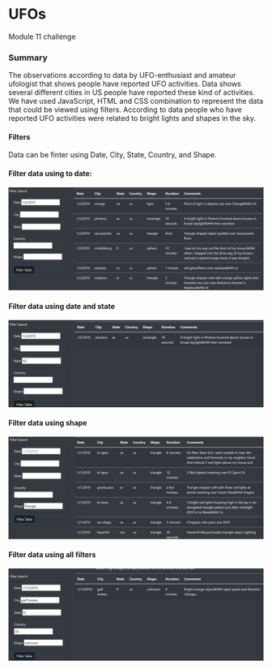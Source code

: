 # UFOs
Module 11 challenge
### Summary
The observations according to data by UFO-enthusiast and amateur ufologist that shows people have reported UFO activities. Data shows several different cities in US people have reported these kind of activities.
We have used JavaScript, HTML and CSS combination to represent the data that could be viewed using filters.
According to data people who have reported UFO activities were related to bright lights and shapes in the sky.
#### Filters
Data can be finter using Date, City, State, Country, and Shape.
#### Filter data using to date:
![file_data_using_date](images/data_filter.PNG)
#### Filter data using date and state
![filter_state_date](images/date_state_filter.PNG)
#### Filter data using shape
![filter_shape](images/shape_filter.PNG)
#### Filter data using all filters
![filter_all](images/all.PNG)



